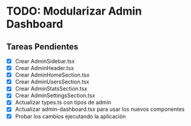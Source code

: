 # TODO: Modularizar Admin Dashboard

## Tareas Pendientes
- [x] Crear AdminSidebar.tsx
- [x] Crear AdminHeader.tsx
- [x] Crear AdminHomeSection.tsx
- [x] Crear AdminUsersSection.tsx
- [x] Crear AdminStatsSection.tsx
- [x] Crear AdminSettingsSection.tsx
- [x] Actualizar types.ts con tipos de admin
- [x] Actualizar admin-dashboard.tsx para usar los nuevos componentes
- [x] Probar los cambios ejecutando la aplicación
